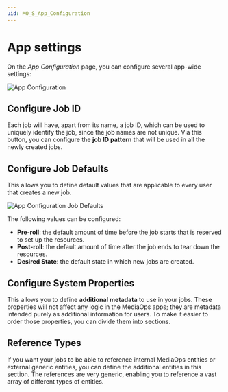 ```yaml
---
uid: MO_S_App_Configuration
---
```


# App settings

On the *App Configuration* page, you can configure several app-wide settings:

![App Configuration](~/solutions/images/Scheduling_AppConfiguration.png)

## Configure Job ID

Each job will have, apart from its name, a job ID, which can be used to uniquely identify the job, since the job names are not unique. Via this button, you can configure the **job ID pattern** that will be used in all the newly created jobs.

## Configure Job Defaults

This allows you to define default values that are applicable to every user that creates a new job.

![App Configuration Job Defaults](~/solutions/images/Scheduling_AppConfiguration_JobDefaults.png)

The following values can be configured:
- **Pre-roll**: the default amount of time before the job starts that is reserved to set up the resources.
- **Post-roll**: the default amount of time after the job ends to tear down the resources.
- **Desired State**: the default state in which new jobs are created.

## Configure System Properties

This allows you to define **additional metadata** to use in your jobs. These properties will not affect any logic in the MediaOps apps; they are metadata intended purely as additional information for users. To make it easier to order those properties, you can divide them into sections.<!-- RN 43041 -->

## Reference Types

If you want your jobs to be able to reference internal MediaOps entities or external generic entities, you can define the additional entities in this section. The references are very generic, enabling you to reference a vast array of different types of entities.

<!-- TODO: Add screenshots with examples -->
